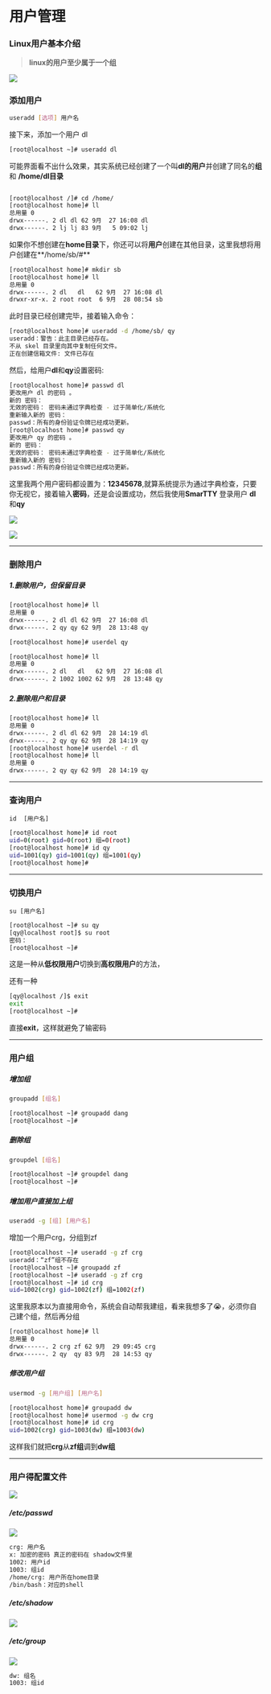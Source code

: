 # 用户管理

### Linux用户基本介绍

> **linux的用户至少属于一个组**

![](https://raw.githubusercontent.com/201500317/markdown_upload/master/img/20190927160228.png)





### 添加用户

```bash
useradd [选项] 用户名
```

接下来，添加一个用户 dl

```bash
[root@localhost ~]# useradd dl
```

可能界面看不出什么效果，其实系统已经创建了一个叫**dl的用户**并创建了同名的**组**和 **/home/dl目录**

```bash

[root@localhost /]# cd /home/
[root@localhost home]# ll
总用量 0
drwx------. 2 dl dl 62 9月  27 16:08 dl
drwx------. 2 lj lj 83 9月   5 09:02 lj

```

如果你不想创建在**home目录**下，你还可以将**用户**创建在其他目录，这里我想将用户创建在**/home/sb/#**

```bash
[root@localhost home]# mkdir sb
[root@localhost home]# ll
总用量 0
drwx------. 2 dl   dl   62 9月  27 16:08 dl
drwxr-xr-x. 2 root root  6 9月  28 08:54 sb
```

此时目录已经创建完毕，接着输入命令：

```bash
[root@localhost home]# useradd -d /home/sb/ qy
useradd：警告：此主目录已经存在。
不从 skel 目录里向其中复制任何文件。
正在创建信箱文件: 文件已存在
```

然后，给用户**dl**和**qy**设置密码:

```bash
[root@localhost home]# passwd dl
更改用户 dl 的密码 。
新的 密码：
无效的密码： 密码未通过字典检查 - 过于简单化/系统化
重新输入新的 密码：
passwd：所有的身份验证令牌已经成功更新。
[root@localhost home]# passwd qy
更改用户 qy 的密码 。
新的 密码：
无效的密码： 密码未通过字典检查 - 过于简单化/系统化
重新输入新的 密码：
passwd：所有的身份验证令牌已经成功更新。

```

这里我两个用户密码都设置为：**12345678**,就算系统提示为通过字典检查，只要你无视它，接着输入**密码**，还是会设置成功，然后我使用**SmarTTY** 登录用户 **dl**和**qy**

![](https://raw.githubusercontent.com/201500317/markdown_upload/master/img/20190928094858.png)



![](https://raw.githubusercontent.com/201500317/markdown_upload/master/img/20190928102011.png)



-----

### 删除用户

##### 1.删除用户，但保留目录

```bash
[root@localhost home]# ll
总用量 0
drwx------. 2 dl dl 62 9月  27 16:08 dl
drwx------. 2 qy qy 62 9月  28 13:48 qy

[root@localhost home]# userdel qy

[root@localhost home]# ll
总用量 0
drwx------. 2 dl   dl   62 9月  27 16:08 dl
drwx------. 2 1002 1002 62 9月  28 13:48 qy
```

##### 2.删除用户和目录

```bash
[root@localhost home]# ll
总用量 0
drwx------. 2 dl dl 62 9月  28 14:19 dl
drwx------. 2 qy qy 62 9月  28 14:19 qy
[root@localhost home]# userdel -r dl
[root@localhost home]# ll
总用量 0
drwx------. 2 qy qy 62 9月  28 14:19 qy
```



-----

### 查询用户

```
id  [用户名]
```

```bash
[root@localhost home]# id root
uid=0(root) gid=0(root) 组=0(root)
[root@localhost home]# id qy
uid=1001(qy) gid=1001(qy) 组=1001(qy)
[root@localhost home]# 
```



-----

### 切换用户

```
su [用户名]
```

```bash
[root@localhost ~]# su qy
[qy@localhost root]$ su root
密码：
[root@localhost ~]# 
```

这是一种从**低权限用户**切换到**高权限用户**的方法，

还有一种

```bash
[qy@localhost /]$ exit
exit
[root@localhost ~]# 
```

直接**exit**，这样就避免了输密码

-----

### 用户组

##### 增加组

```bash
groupadd [组名]
```

```bash
[root@localhost ~]# groupadd dang
[root@localhost ~]# 
```

##### 删除组

```bash
groupdel [组名]
```

```bash
[root@localhost ~]# groupdel dang
[root@localhost ~]# 
```

##### 增加用户直接加上组

```bash
useradd -g [组] [用户名]
```

增加一个用户crg，分组到zf

```bash
[root@localhost ~]# useradd -g zf crg
useradd：“zf”组不存在
[root@localhost ~]# groupadd zf
[root@localhost ~]# useradd -g zf crg
[root@localhost ~]# id crg
uid=1002(crg) gid=1002(zf) 组=1002(zf)
```

这里我原本以为直接用命令，系统会自动帮我建组，看来我想多了😭，必须你自己建个组，然后再分组

```bash
[root@localhost home]# ll
总用量 0
drwx------. 2 crg zf 62 9月  29 09:45 crg
drwx------. 2 qy  qy 83 9月  28 14:53 qy
```

##### 修改用户组

```bash
usermod -g [用户组] [用户名]
```

```bash
[root@localhost home]# groupadd dw
[root@localhost home]# usermod -g dw crg
[root@localhost home]# id crg
uid=1002(crg) gid=1003(dw) 组=1003(dw)
```

这样我们就把**crg**从**zf组**调到**dw组**

------

### 用户得配置文件

![](https://raw.githubusercontent.com/201500317/markdown_upload/master/img/20190929105530.png)

##### /etc/passwd

![](https://raw.githubusercontent.com/201500317/markdown_upload/master/img/20191009095520.png)

```bash
crg: 用户名
x: 加密的密码 真正的密码在 shadow文件里
1002: 用户id
1003: 组id
/home/crg: 用户所在home目录
/bin/bash：对应的shell
```

##### /etc/shadow

![](https://raw.githubusercontent.com/201500317/markdown_upload/master/img/20191009100032.png)



##### /etc/group

![](https://raw.githubusercontent.com/201500317/markdown_upload/master/img/20191009140544.png)

```bash
dw: 组名
1003: 组id
```









